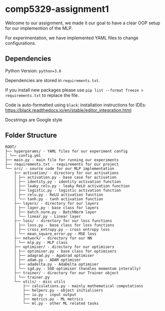 # comp5329-assignment1

Welcome to our assignment, we made it our goal to have a clear OOP setup for our implemention of the MLP.
 
For experimentation, we have implemented YAML files to change configurations.


## Dependencies

Python Version: `python=3.8`

Dependencies are stored in `requirements.txt`. 

If you install new packages please use `pip list --format freeze > requirements.txt` to replace the file.

Code is auto-formatted using `black`: installation instructions for IDEs: https://black.readthedocs.io/en/stable/editor_integration.html

Docstrings are Google style  

## Folder Structure

```
ROOT/
├── hyperparams/ - YAML files for our experiment config
│ └── config.yml
├── main.py - main file for running our experiments
├── requirements.txt - requirements for our project
└── src/ - source code for our MLP implementation
    ├── activation/ - directory for our activations
    │ ├── activation.py - base case for activation
    │ ├── identity.py - identity activation function
    │ ├── leaky_relu.py - leaky ReLU activation function
    │ ├── logistic.py - logistic activation function
    │ ├── relu.py - ReLU activation function
    │ └── tanh.py - tanh activation function
    ├── layers/ - directory for our layers
    │ ├── layer.py - base class for layers
    │ ├── batch_norm.py - BatchNorm layer
    │ └── linear.py - Linear layer
    ├── loss/ - directory for our loss functions
    │ ├── loss.py - base class for loss functions
    │ ├── cross_entropy.py - cross entropy loss
    │ └── mean_square_error.py - MSE loss
    ├── network/ - directory for our NN
    │ └── mlp.py - MLP class
    ├── optimiser/ - directory for our optimisers
    │ ├── optimiser.py - base class for optimisers
    │ ├── adagrad.py - AgaGrad optimiser
    │ ├── adam.py - ADAM optimiser
    │ ├── adadelta.py - AdaDelta optimiser
    │ └── sgd.py - SGD optimiser (handles momentum interally)
    ├── trainer/ - directory for our Trainer object
    │ └── trainer.py
    └── utils/ - misc utils 
        ├── calculations.py - mainly mathematical computations
        ├── helpers.py - object initialisers
        ├── io.py - input output
        ├── metrics.py - ML metrics 
        └── ml.py - other ML related tasks

  ```

  